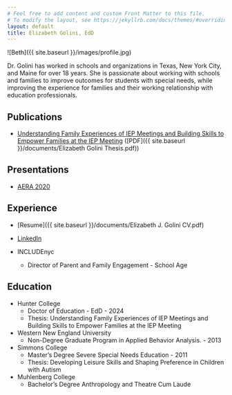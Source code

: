 ```yaml
---
# Feel free to add content and custom Front Matter to this file.
# To modify the layout, see https://jekyllrb.com/docs/themes/#overriding-theme-defaults
layout: default
title: Elizabeth Golini, EdD
---
```


![Beth]({{ site.baseurl }}/images/profile.jpg)

Dr. Golini has worked in schools and organizations in Texas, New York City, and Maine for over 18 years. She is passionate about working with schools and families to improve outcomes for students with special needs, while improving the experience for families and their working relationship with education professionals.


## Publications

- [Understanding Family Experiences of IEP Meetings and Building Skills to Empower Families at the IEP Meeting](https://academicworks.cuny.edu/hc_sas_etds/1225/) ([PDF]({{ site.baseurl }}/documents/Elizabeth Golini Thesis.pdf))

## Presentations

- [AERA 2020](https://www.abainternational.org/events/program-details/event-detail.aspx?sid=71637&by=author)

## Experience

- [Resume]({{ site.baseurl }}/documents/Elizabeth J. Golini CV.pdf)
- [LinkedIn](https://www.linkedin.com/in/elizabeth-golini-4b559b105)

- INCLUDEnyc
  - Director of Parent and Family Engagement - School Age

## Education

- Hunter College
  - Doctor of Education - EdD - 2024
  - Thesis: Understanding Family Experiences of IEP Meetings and Building Skills to Empower Families at the IEP Meeting
- Western New England University
  - Non-Degree Graduate Program in Applied Behavior Analysis. - 2013
- Simmons College
  - Master’s Degree Severe Special Needs Education - 2011
  - Thesis: Developing Leisure Skills and Shaping Preference in Children with Autism
- Muhlenberg College
  - Bachelor’s Degree Anthropology and Theatre Cum Laude
